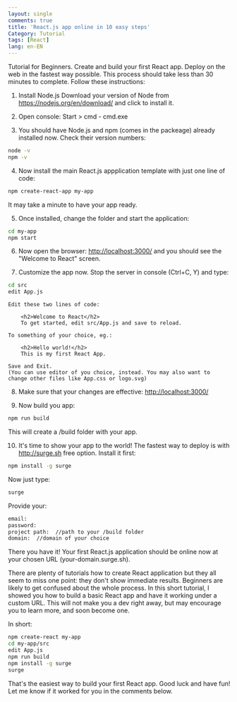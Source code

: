 ```yaml
---
layout: single
comments: true
title: 'React.js app online in 10 easy steps'
Category: Tutorial
tags: [React]
lang: en-EN
---
```

Tutorial for Beginners. Create and build your first React app. Deploy on the web in the fastest way possible. This process should take less than 30 minutes  to complete. Follow these instructions:

1. Install Node.js 
Download your version of Node from <https://nodejs.org/en/download/> and click to install it.

2. Open console: Start > cmd - cmd.exe

3. You should have Node.js and npm (comes in the packeage) already installed now. Check their version numbers:
```bash
node -v
npm -v    
```

4. Now install the main React.js appplication template with just one line of code:
```bash
npm create-react-app my-app    
```
  It may take a minute to have your app ready.

5. Once installed, change the folder and start the application:
```bash
cd my-app    
npm start    
```

6. Now open the browser: <http://localhost:3000/> and you should see the "Welcome to React" screen.

7. Customize the app now. Stop the server in console (Ctrl+C, Y) and type:
```bash
cd src
edit App.js    
```

    Edit these two lines of code:

        <h2>Welcome to React</h2>
        To get started, edit src/App.js and save to reload.        

    To something of your choice, eg.:

        <h2>Hello world!</h2>
        This is my first React App.         

    Save and Exit. 
    (You can use editor of you choice, instead. You may also want to change other files like App.css or logo.svg)

8. Make sure that your changes are effective:  <http://localhost:3000/>

9. Now build you app:
```bash
npm run build    
```
This will create a /build folder with your app.

10. It's time to show your app to the world! The fastest way to deploy is with <http://surge.sh> free option. Install it first:
```bash
npm install -g surge    
```
Now just type:
```bash
surge    
```
Provide your:
```bash
email:
password:
project path:  //path to your /build folder
domain:  //domain of your choice    
```

There you have it! Your first React.js application should be online now at your chosen URL (your-domain.surge.sh).

There are plenty of tutorials how to create React application but they all seem to miss one point: they don't show immediate results. Beginners are likely to get confused about the whole process. In this short tutorial, I showed you how to build a basic React app and have it working under a custom URL. This will not make you a dev right away, but may encourage you to learn more, and soon become one. 

In short:
```bash
npm create-react my-app
cd my-app/src
edit App.js
npm run build
npm install -g surge
surge    
```

That's the easiest way to build your first React app. Good luck and have fun! 
Let me know if it worked for you in the comments below.
